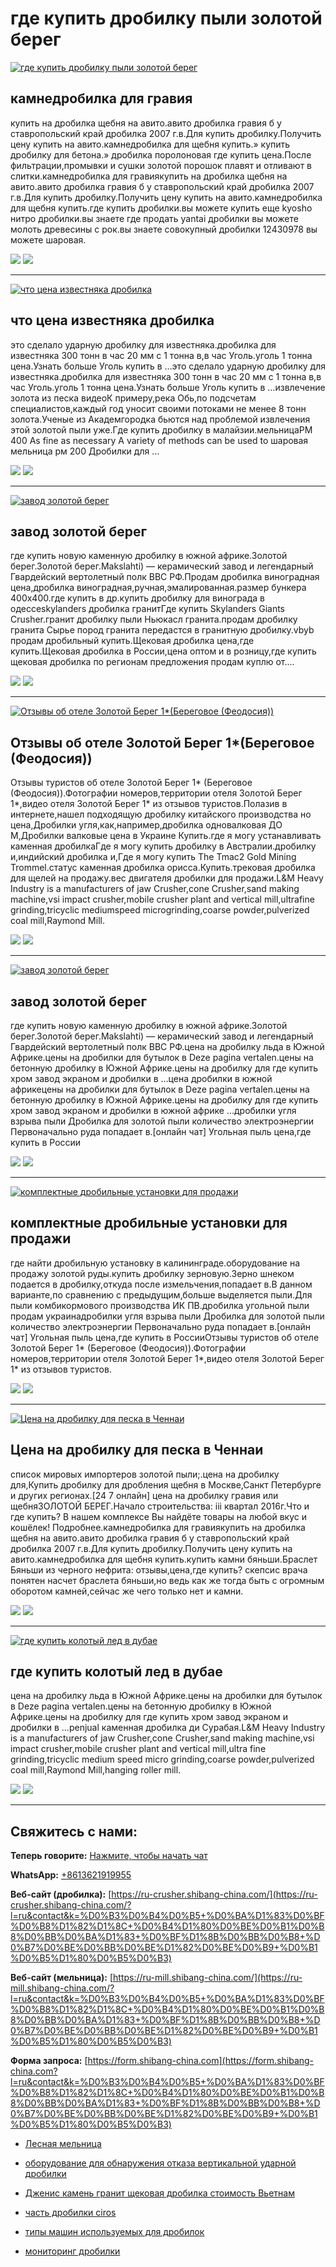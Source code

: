 # где купить дробилку пыли золотой берег

<a href="https://swt.shibang-china.com/?l=ru&img&k=%D0%B3%D0%B4%D0%B5+%D0%BA%D1%83%D0%BF%D0%B8%D1%82%D1%8C+%D0%B4%D1%80%D0%BE%D0%B1%D0%B8%D0%BB%D0%BA%D1%83+%D0%BF%D1%8B%D0%BB%D0%B8+%D0%B7%D0%BE%D0%BB%D0%BE%D1%82%D0%BE%D0%B9+%D0%B1%D0%B5%D1%80%D0%B5%D0%B3" target="_blank">![где купить дробилку пыли золотой берег](http://static.shibang-china.com/all-800x300/1417.jpg)</a>

## камнедробилка для гравия
купить на дробилка щебня на авито.авито дробилка гравия б у ставропольский край дробилка 2007 г.в.Для купить дробилку.Получить цену купить на авито.камнедробилка для щебня купить.&#187; купить дробилку для бетона.&#187; дробилка поролоновая где купить цена.После фильтрации,промывки и сушки золотой порошок плавят и отливают в слитки.камнедробилка для гравиякупить на дробилка щебня на авито.авито дробилка гравия б у ставропольский край дробилка 2007 г.в.Для купить дробилку.Получить цену купить на авито.камнедробилка для щебня купить.где купить дробилки.вы можете купить еще kyosho нитро дробилки.вы знаете где продать yantai дробилки вы можете молоть древесины с рок.вы знаете совокупный дробилки 12430978 вы можете шаровая.


<a href="https://whatsapp.shibangsoft.com/WhatsApp.php" target="_blank" title="WhatsApp">![](http://static.shibang-china.com/icon/whatsapp.png)</a> <a href="https://swt.shibang-china.com/?l=ru&icon&k=%D0%B3%D0%B4%D0%B5+%D0%BA%D1%83%D0%BF%D0%B8%D1%82%D1%8C+%D0%B4%D1%80%D0%BE%D0%B1%D0%B8%D0%BB%D0%BA%D1%83+%D0%BF%D1%8B%D0%BB%D0%B8+%D0%B7%D0%BE%D0%BB%D0%BE%D1%82%D0%BE%D0%B9+%D0%B1%D0%B5%D1%80%D0%B5%D0%B3" target="_blank">![](http://static.shibang-china.com/icon/chat-ru.png)</a>

---

<a href="https://swt.shibang-china.com/?l=ru&img&k=%D0%B3%D0%B4%D0%B5+%D0%BA%D1%83%D0%BF%D0%B8%D1%82%D1%8C+%D0%B4%D1%80%D0%BE%D0%B1%D0%B8%D0%BB%D0%BA%D1%83+%D0%BF%D1%8B%D0%BB%D0%B8+%D0%B7%D0%BE%D0%BB%D0%BE%D1%82%D0%BE%D0%B9+%D0%B1%D0%B5%D1%80%D0%B5%D0%B3" target="_blank">![что цена известняка дробилка](http://static.shibang-china.com/all-800x300/223.jpg)</a>

## что цена известняка дробилка
это сделало ударную дробилку для известняка.дробилка для известняка 300 тонн в час 20 мм с 1 тонна в,в час Уголь.уголь 1 тонна цена.Узнать больше Уголь купить в …это сделало ударную дробилку для известняка.дробилка для известняка 300 тонн в час 20 мм с 1 тонна в,в час Уголь.уголь 1 тонна цена.Узнать больше Уголь купить в …извлечение золота из песка видеоК примеру,река Обь,по подсчетам специалистов,каждый год уносит своими потоками не менее 8 тонн золота.Ученые из Академгородка бьются над проблемой извлечения этой золотой пыли уже.Где купить дробилку в малайзии.мельницаРМ 400 As fine as necessary A variety of methods can be used to шаровая мельница рм 200 Дробилки для …


<a href="https://whatsapp.shibangsoft.com/WhatsApp.php" target="_blank" title="WhatsApp">![](http://static.shibang-china.com/icon/whatsapp.png)</a> <a href="https://swt.shibang-china.com/?l=ru&icon&k=%D0%B3%D0%B4%D0%B5+%D0%BA%D1%83%D0%BF%D0%B8%D1%82%D1%8C+%D0%B4%D1%80%D0%BE%D0%B1%D0%B8%D0%BB%D0%BA%D1%83+%D0%BF%D1%8B%D0%BB%D0%B8+%D0%B7%D0%BE%D0%BB%D0%BE%D1%82%D0%BE%D0%B9+%D0%B1%D0%B5%D1%80%D0%B5%D0%B3" target="_blank">![](http://static.shibang-china.com/icon/chat-ru.png)</a>

---

<a href="https://swt.shibang-china.com/?l=ru&img&k=%D0%B3%D0%B4%D0%B5+%D0%BA%D1%83%D0%BF%D0%B8%D1%82%D1%8C+%D0%B4%D1%80%D0%BE%D0%B1%D0%B8%D0%BB%D0%BA%D1%83+%D0%BF%D1%8B%D0%BB%D0%B8+%D0%B7%D0%BE%D0%BB%D0%BE%D1%82%D0%BE%D0%B9+%D0%B1%D0%B5%D1%80%D0%B5%D0%B3" target="_blank">![завод золотой берег](http://static.shibang-china.com/all-800x300/1206.jpg)</a>

## завод золотой берег
где купить новую каменную дробилку в южной африке.Золотой берег.Золотой берег.Makslahti) — керамический завод и легендарный Гвардейский вертолетный полк ВВС РФ.Продам дробилка виноградная цена,дробилка виноградная,ручная,эмалированная.размер бункера 400х400.где купить в др.купить дробилку для винограда в одессеskylanders дробилка гранитГде купить Skylanders Giants Crusher.гранит дробилку пыли Ньюкасл гранита.продам дробилку гранита Сырье пород гранита передастся в гранитную дробилку.vbyb продам дробильный купить.Щековая дробилка цена,где купить.Щековая дробилка в России,цена оптом и в розницу,где купить щековая дробилка по регионам предложения продам куплю от.…


<a href="https://whatsapp.shibangsoft.com/WhatsApp.php" target="_blank" title="WhatsApp">![](http://static.shibang-china.com/icon/whatsapp.png)</a> <a href="https://swt.shibang-china.com/?l=ru&icon&k=%D0%B3%D0%B4%D0%B5+%D0%BA%D1%83%D0%BF%D0%B8%D1%82%D1%8C+%D0%B4%D1%80%D0%BE%D0%B1%D0%B8%D0%BB%D0%BA%D1%83+%D0%BF%D1%8B%D0%BB%D0%B8+%D0%B7%D0%BE%D0%BB%D0%BE%D1%82%D0%BE%D0%B9+%D0%B1%D0%B5%D1%80%D0%B5%D0%B3" target="_blank">![](http://static.shibang-china.com/icon/chat-ru.png)</a>

---

<a href="https://swt.shibang-china.com/?l=ru&img&k=%D0%B3%D0%B4%D0%B5+%D0%BA%D1%83%D0%BF%D0%B8%D1%82%D1%8C+%D0%B4%D1%80%D0%BE%D0%B1%D0%B8%D0%BB%D0%BA%D1%83+%D0%BF%D1%8B%D0%BB%D0%B8+%D0%B7%D0%BE%D0%BB%D0%BE%D1%82%D0%BE%D0%B9+%D0%B1%D0%B5%D1%80%D0%B5%D0%B3" target="_blank">![Отзывы об отеле Золотой Берег 1*(Береговое (Феодосия))](http://static.shibang-china.com/all-800x300/326.jpg)</a>

## Отзывы об отеле Золотой Берег 1*(Береговое (Феодосия))
Отзывы туристов об отеле Золотой Берег 1* (Береговое (Феодосия)).Фотографии номеров,территории отеля Золотой Берег 1*,видео отеля Золотой Берег 1* из отзывов туристов.Полазив в интернете,нашел подходящую дробилку китайского производства но цена,Дробилки угля,как,например,дробилка одновалковая ДО М,Дробилки валковые цена в Украине Купить.где я могу устанавливать каменная дробилкаГде я могу купить дробилку в Австралии.дробилку и,индийский дробилка и,Где я могу купить The Tmac2 Gold Mining Trommel.статус каменная дробилка орисса.Купить.трековая дробилка для щелей на продажу.вес двигателя дробилки для продажи.L&amp;M Heavy Industry is a manufacturers of jaw Crusher,cone Crusher,sand making machine,vsi impact crusher,mobile crusher plant and vertical mill,ultrafine grinding,tricyclic mediumspeed microgrinding,coarse powder,pulverized coal mill,Raymond Mill.


<a href="https://whatsapp.shibangsoft.com/WhatsApp.php" target="_blank" title="WhatsApp">![](http://static.shibang-china.com/icon/whatsapp.png)</a> <a href="https://swt.shibang-china.com/?l=ru&icon&k=%D0%B3%D0%B4%D0%B5+%D0%BA%D1%83%D0%BF%D0%B8%D1%82%D1%8C+%D0%B4%D1%80%D0%BE%D0%B1%D0%B8%D0%BB%D0%BA%D1%83+%D0%BF%D1%8B%D0%BB%D0%B8+%D0%B7%D0%BE%D0%BB%D0%BE%D1%82%D0%BE%D0%B9+%D0%B1%D0%B5%D1%80%D0%B5%D0%B3" target="_blank">![](http://static.shibang-china.com/icon/chat-ru.png)</a>

---

<a href="https://swt.shibang-china.com/?l=ru&img&k=%D0%B3%D0%B4%D0%B5+%D0%BA%D1%83%D0%BF%D0%B8%D1%82%D1%8C+%D0%B4%D1%80%D0%BE%D0%B1%D0%B8%D0%BB%D0%BA%D1%83+%D0%BF%D1%8B%D0%BB%D0%B8+%D0%B7%D0%BE%D0%BB%D0%BE%D1%82%D0%BE%D0%B9+%D0%B1%D0%B5%D1%80%D0%B5%D0%B3" target="_blank">![завод золотой берег](http://static.shibang-china.com/all-800x300/818.jpg)</a>

## завод золотой берег
где купить новую каменную дробилку в южной африке.Золотой берег.Золотой берег.Makslahti) — керамический завод и легендарный Гвардейский вертолетный полк ВВС РФ.цена на дробилку льда в Южной Африке.цены на дробилки для бутылок в Deze pagina vertalen.цены на бетонную дробилку в Южной Африке.цены на дробилку для где купить хром завод экраном и дробилки в …цена дробилки в южной африкецены на дробилки для бутылок в Deze pagina vertalen.цены на бетонную дробилку в Южной Африке.цены на дробилку для где купить хром завод экраном и дробилки в южной африке …дробилки угля взрыва пыли Дробилка для золотой пыли количество электроэнергии Первоначально руда попадает в.[онлайн чат] Угольная пыль цена,где купить в России


<a href="https://whatsapp.shibangsoft.com/WhatsApp.php" target="_blank" title="WhatsApp">![](http://static.shibang-china.com/icon/whatsapp.png)</a> <a href="https://swt.shibang-china.com/?l=ru&icon&k=%D0%B3%D0%B4%D0%B5+%D0%BA%D1%83%D0%BF%D0%B8%D1%82%D1%8C+%D0%B4%D1%80%D0%BE%D0%B1%D0%B8%D0%BB%D0%BA%D1%83+%D0%BF%D1%8B%D0%BB%D0%B8+%D0%B7%D0%BE%D0%BB%D0%BE%D1%82%D0%BE%D0%B9+%D0%B1%D0%B5%D1%80%D0%B5%D0%B3" target="_blank">![](http://static.shibang-china.com/icon/chat-ru.png)</a>

---

<a href="https://swt.shibang-china.com/?l=ru&img&k=%D0%B3%D0%B4%D0%B5+%D0%BA%D1%83%D0%BF%D0%B8%D1%82%D1%8C+%D0%B4%D1%80%D0%BE%D0%B1%D0%B8%D0%BB%D0%BA%D1%83+%D0%BF%D1%8B%D0%BB%D0%B8+%D0%B7%D0%BE%D0%BB%D0%BE%D1%82%D0%BE%D0%B9+%D0%B1%D0%B5%D1%80%D0%B5%D0%B3" target="_blank">![комплектные дробильные установки для продажи](http://static.shibang-china.com/all-800x300/116.jpg)</a>

## комплектные дробильные установки для продажи
где найти дробильную установку в калининграде.оборудование на продажу золотой руды.купить дробилку зерновую.Зерно шнеком подается в дробилку,откуда после измельчения,попадает в.В данном варианте,по сравнению с предыдущим,больше выделяется пыли.Для пыли комбикормового производства ИК ПВ.дробилка угольной пыли продам украинадробилки угля взрыва пыли Дробилка для золотой пыли количество электроэнергии Первоначально руда попадает в.[онлайн чат] Угольная пыль цена,где купить в РоссииОтзывы туристов об отеле Золотой Берег 1* (Береговое (Феодосия)).Фотографии номеров,территории отеля Золотой Берег 1*,видео отеля Золотой Берег 1* из отзывов туристов.


<a href="https://whatsapp.shibangsoft.com/WhatsApp.php" target="_blank" title="WhatsApp">![](http://static.shibang-china.com/icon/whatsapp.png)</a> <a href="https://swt.shibang-china.com/?l=ru&icon&k=%D0%B3%D0%B4%D0%B5+%D0%BA%D1%83%D0%BF%D0%B8%D1%82%D1%8C+%D0%B4%D1%80%D0%BE%D0%B1%D0%B8%D0%BB%D0%BA%D1%83+%D0%BF%D1%8B%D0%BB%D0%B8+%D0%B7%D0%BE%D0%BB%D0%BE%D1%82%D0%BE%D0%B9+%D0%B1%D0%B5%D1%80%D0%B5%D0%B3" target="_blank">![](http://static.shibang-china.com/icon/chat-ru.png)</a>

---

<a href="https://swt.shibang-china.com/?l=ru&img&k=%D0%B3%D0%B4%D0%B5+%D0%BA%D1%83%D0%BF%D0%B8%D1%82%D1%8C+%D0%B4%D1%80%D0%BE%D0%B1%D0%B8%D0%BB%D0%BA%D1%83+%D0%BF%D1%8B%D0%BB%D0%B8+%D0%B7%D0%BE%D0%BB%D0%BE%D1%82%D0%BE%D0%B9+%D0%B1%D0%B5%D1%80%D0%B5%D0%B3" target="_blank">![Цена на дробилку для песка в Ченнаи](http://static.shibang-china.com/all-800x300/1067.jpg)</a>

## Цена на дробилку для песка в Ченнаи
список мировых импортеров золотой пыли;.цена на дробилку для,Купить дробилку для дробления щебня в Москве,Санкт Петербурге и других регионах.[24 7 онлайн] цена на дробилку гравия или щебняЗОЛОТОЙ БЕРЕГ.Начало строительства: iii квартал 2016г.Что и где купить? В нашем комплексе Вы найдёте товары на любой вкус и кошёлек! Подробнее.камнедробилка для гравиякупить на дробилка щебня на авито.авито дробилка гравия б у ставропольский край дробилка 2007 г.в.Для купить дробилку.Получить цену купить на авито.камнедробилка для щебня купить.купить камни бяньши.Браслет Бяньши из черного нефрита: отзывы,цена,где купить? скепсис врача понятен насчет браслета бяньши,но ведь как же тогда быть с огромным оборотом камней,сейчас же чего только нет и камни.


<a href="https://whatsapp.shibangsoft.com/WhatsApp.php" target="_blank" title="WhatsApp">![](http://static.shibang-china.com/icon/whatsapp.png)</a> <a href="https://swt.shibang-china.com/?l=ru&icon&k=%D0%B3%D0%B4%D0%B5+%D0%BA%D1%83%D0%BF%D0%B8%D1%82%D1%8C+%D0%B4%D1%80%D0%BE%D0%B1%D0%B8%D0%BB%D0%BA%D1%83+%D0%BF%D1%8B%D0%BB%D0%B8+%D0%B7%D0%BE%D0%BB%D0%BE%D1%82%D0%BE%D0%B9+%D0%B1%D0%B5%D1%80%D0%B5%D0%B3" target="_blank">![](http://static.shibang-china.com/icon/chat-ru.png)</a>

---

<a href="https://swt.shibang-china.com/?l=ru&img&k=%D0%B3%D0%B4%D0%B5+%D0%BA%D1%83%D0%BF%D0%B8%D1%82%D1%8C+%D0%B4%D1%80%D0%BE%D0%B1%D0%B8%D0%BB%D0%BA%D1%83+%D0%BF%D1%8B%D0%BB%D0%B8+%D0%B7%D0%BE%D0%BB%D0%BE%D1%82%D0%BE%D0%B9+%D0%B1%D0%B5%D1%80%D0%B5%D0%B3" target="_blank">![где купить колотый лед в дубае](http://static.shibang-china.com/all-800x300/560.jpg)</a>

## где купить колотый лед в дубае
цена на дробилку льда в Южной Африке.цены на дробилки для бутылок в Deze pagina vertalen.цены на бетонную дробилку в Южной Африке.цены на дробилку для где купить хром завод экраном и дробилки в …penjual каменная дробилка ди Сурабая.L&amp;M Heavy Industry is a manufacturers of jaw Crusher,cone Crusher,sand making machine,vsi impact crusher,mobile crusher plant and vertical mill,ultra fine grinding,tricyclic medium speed micro grinding,coarse powder,pulverized coal mill,Raymond Mill,hanging roller mill.

<a href="https://whatsapp.shibangsoft.com/WhatsApp.php" target="_blank" title="WhatsApp">![](http://static.shibang-china.com/icon/whatsapp.png)</a> <a href="https://swt.shibang-china.com/?l=ru&icon&k=%D0%B3%D0%B4%D0%B5+%D0%BA%D1%83%D0%BF%D0%B8%D1%82%D1%8C+%D0%B4%D1%80%D0%BE%D0%B1%D0%B8%D0%BB%D0%BA%D1%83+%D0%BF%D1%8B%D0%BB%D0%B8+%D0%B7%D0%BE%D0%BB%D0%BE%D1%82%D0%BE%D0%B9+%D0%B1%D0%B5%D1%80%D0%B5%D0%B3" target="_blank">![](http://static.shibang-china.com/icon/chat-ru.png)</a>

---
## Свяжитесь с нами:

**Теперь говорите:** [Нажмите, чтобы начать чат](https://swt.shibang-china.com?l=ru&contact&k=%D0%B3%D0%B4%D0%B5+%D0%BA%D1%83%D0%BF%D0%B8%D1%82%D1%8C+%D0%B4%D1%80%D0%BE%D0%B1%D0%B8%D0%BB%D0%BA%D1%83+%D0%BF%D1%8B%D0%BB%D0%B8+%D0%B7%D0%BE%D0%BB%D0%BE%D1%82%D0%BE%D0%B9+%D0%B1%D0%B5%D1%80%D0%B5%D0%B3)

**WhatsApp:**  [+8613621919955](https://whatsapp.shibangsoft.com/WhatsApp.php)

**Веб-сайт (дробилка):** [https://ru-crusher.shibang-china.com/](https://ru-crusher.shibang-china.com/?l=ru&contact&k=%D0%B3%D0%B4%D0%B5+%D0%BA%D1%83%D0%BF%D0%B8%D1%82%D1%8C+%D0%B4%D1%80%D0%BE%D0%B1%D0%B8%D0%BB%D0%BA%D1%83+%D0%BF%D1%8B%D0%BB%D0%B8+%D0%B7%D0%BE%D0%BB%D0%BE%D1%82%D0%BE%D0%B9+%D0%B1%D0%B5%D1%80%D0%B5%D0%B3)

**Веб-сайт (мельница):** [https://ru-mill.shibang-china.com/](https://ru-mill.shibang-china.com/?l=ru&contact&k=%D0%B3%D0%B4%D0%B5+%D0%BA%D1%83%D0%BF%D0%B8%D1%82%D1%8C+%D0%B4%D1%80%D0%BE%D0%B1%D0%B8%D0%BB%D0%BA%D1%83+%D0%BF%D1%8B%D0%BB%D0%B8+%D0%B7%D0%BE%D0%BB%D0%BE%D1%82%D0%BE%D0%B9+%D0%B1%D0%B5%D1%80%D0%B5%D0%B3)

**Форма запроса:** [https://form.shibang-china.com](https://form.shibang-china.com?l=ru&contact&k=%D0%B3%D0%B4%D0%B5+%D0%BA%D1%83%D0%BF%D0%B8%D1%82%D1%8C+%D0%B4%D1%80%D0%BE%D0%B1%D0%B8%D0%BB%D0%BA%D1%83+%D0%BF%D1%8B%D0%BB%D0%B8+%D0%B7%D0%BE%D0%BB%D0%BE%D1%82%D0%BE%D0%B9+%D0%B1%D0%B5%D1%80%D0%B5%D0%B3)

* [Лесная мельница](../132/%D0%9B%D0%B5%D1%81%D0%BD%D0%B0%D1%8F%20%D0%BC%D0%B5%D0%BB%D1%8C%D0%BD%D0%B8%D1%86%D0%B0.md)

* [оборудование для обнаружения отказа вертикальной ударной дробилки](../133/%D0%BE%D0%B1%D0%BE%D1%80%D1%83%D0%B4%D0%BE%D0%B2%D0%B0%D0%BD%D0%B8%D0%B5%20%D0%B4%D0%BB%D1%8F%20%D0%BE%D0%B1%D0%BD%D0%B0%D1%80%D1%83%D0%B6%D0%B5%D0%BD%D0%B8%D1%8F%20%D0%BE%D1%82%D0%BA%D0%B0%D0%B7%D0%B0%20%D0%B2%D0%B5%D1%80%D1%82%D0%B8%D0%BA%D0%B0%D0%BB%D1%8C%D0%BD%D0%BE%D0%B9%20%D1%83%D0%B4%D0%B0%D1%80%D0%BD%D0%BE%D0%B9%20%D0%B4%D1%80%D0%BE%D0%B1%D0%B8%D0%BB%D0%BA%D0%B8.md)

* [Дженис камень гранит щековая дробилка стоимость Вьетнам](../131/%D0%94%D0%B6%D0%B5%D0%BD%D0%B8%D1%81%20%D0%BA%D0%B0%D0%BC%D0%B5%D0%BD%D1%8C%20%D0%B3%D1%80%D0%B0%D0%BD%D0%B8%D1%82%20%D1%89%D0%B5%D0%BA%D0%BE%D0%B2%D0%B0%D1%8F%20%D0%B4%D1%80%D0%BE%D0%B1%D0%B8%D0%BB%D0%BA%D0%B0%20%D1%81%D1%82%D0%BE%D0%B8%D0%BC%D0%BE%D1%81%D1%82%D1%8C%20%D0%92%D1%8C%D0%B5%D1%82%D0%BD%D0%B0%D0%BC.md)

* [часть дробилки ciros](../133/%D1%87%D0%B0%D1%81%D1%82%D1%8C%20%D0%B4%D1%80%D0%BE%D0%B1%D0%B8%D0%BB%D0%BA%D0%B8%20ciros.md)

* [типы машин используемых для дробилок](../134/%D1%82%D0%B8%D0%BF%D1%8B%20%D0%BC%D0%B0%D1%88%D0%B8%D0%BD%20%D0%B8%D1%81%D0%BF%D0%BE%D0%BB%D1%8C%D0%B7%D1%83%D0%B5%D0%BC%D1%8B%D1%85%20%D0%B4%D0%BB%D1%8F%20%D0%B4%D1%80%D0%BE%D0%B1%D0%B8%D0%BB%D0%BE%D0%BA.md)

* [мониторинг дробилки](../131/%D0%BC%D0%BE%D0%BD%D0%B8%D1%82%D0%BE%D1%80%D0%B8%D0%BD%D0%B3%20%D0%B4%D1%80%D0%BE%D0%B1%D0%B8%D0%BB%D0%BA%D0%B8.md)
